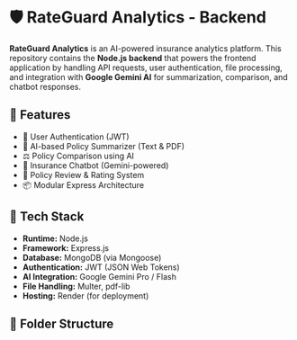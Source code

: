 # 🛡️ RateGuard Analytics - Backend

**RateGuard Analytics** is an AI-powered insurance analytics platform. This repository contains the **Node.js backend** that powers the frontend application by handling API requests, user authentication, file processing, and integration with **Google Gemini AI** for summarization, comparison, and chatbot responses.

## 🚀 Features

- 🔐 User Authentication (JWT)
- 📄 AI-based Policy Summarizer (Text & PDF)
- ⚖️ Policy Comparison using AI
- 💬 Insurance Chatbot (Gemini-powered)
- 🌟 Policy Review & Rating System
- 📦 Modular Express Architecture

## 🧠 Tech Stack

- **Runtime:** Node.js
- **Framework:** Express.js
- **Database:** MongoDB (via Mongoose)
- **Authentication:** JWT (JSON Web Tokens)
- **AI Integration:** Google Gemini Pro / Flash
- **File Handling:** Multer, pdf-lib
- **Hosting:** Render (for deployment)

## 📁 Folder Structure

